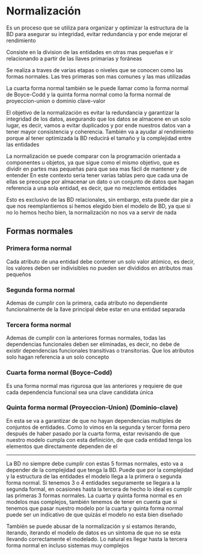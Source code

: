 # Normalización

Es un proceso que se utiliza para organizar y optimizar la estructura de la BD para asegurar su integridad, evitar redundancia y por ende mejorar el rendimiento

Consiste en la division de las entidades en otras mas pequeñas e ir relacionando a partir de las llaves primarias y foráneas

Se realiza a traves de varias etapas o niveles que se conocen como las formas normales. Las tres primeras son mas comunes y las mas utilizadas

La cuarta forma normal también se le puede llamar como la forma normal de Boyce-Codd y la quinta forma normal como la forma normal de proyeccion-union o dominio clave-valor

El objetivo de la normalización es evitar la redundancia y garantizar la integridad de los datos, asegurando que los datos se almacene en un solo lugar, es decir, vamos a evitar duplicados y por ende nuestros datos van a tener mayor consistencia y coherencia. También va a ayudar al rendimiento porque al tener optimizada la BD reducirá el tamaño y la complejidad entre las entidades

La normalización se puede comparar con la programación orientada a componentes u objetos, ya que sigue como el mismo objetivo, que es dividir en partes mas pequeñas para que sea mas fácil de mantener y de entender
En este contexto seria tener varias tablas pero que cada una de ellas se preocupe por almacenar un dato o un conjunto de datos que hagan referencia a una sola entidad, es decir, que no mezclemos entidades

Esto es exclusivo de las BD relacionales, sin embargo, esta puede dar pie a que nos reemplantiemos si hemos elegido bien el modelo de BD, ya que si no lo hemos hecho bien, la normalización no nos va a servir de nada

## Formas normales

### Primera forma normal

Cada atributo de una entidad debe contener un solo valor atómico, es decir, los valores deben ser indivisibles no pueden ser divididos en atributos mas pequeños

### Segunda forma normal

Ademas de cumplir con la primera, cada atributo no dependiente funcionalmente de la llave principal debe estar en una entidad separada

### Tercera forma normal

Ademas de cumplir con la anteriores formas normales, todas las dependencias funcionales deben ser eliminadas, es decir, no debe de existir dependencias funcionales transitivas o transitorias. Que los atributos solo hagan referencia a un solo concepto

### Cuarta forma normal (Boyce-Codd)

Es una forma normal mas rigurosa que las anteriores y requiere de que cada dependencia funcional sea una clave candidata única

### Quinta forma normal (Proyeccion-Union) (Dominio-clave)

En esta se va a garantizar de que no hayan dependencias multiples de conjuntos de entidades. Como lo vimos en la segunda y tercer forma pero después de haber pasado por la cuarta forma, estar revisando de que nuestro modelo cumpla con esta definición, de que cada entidad tenga los elementos que directamente dependen de el

---

La BD no siempre debe cumplir con estas 5 formas normales, esto va a depender de la complejidad que tenga la BD. Puede que por la complejidad y la estructura de las entidades el modelo llega a la primera o segunda forma normal. Si tenemos 3 o 4 entidades seguramente se llegara a la segunda formal, en ocasiones hasta la tercera de hecho lo ideal es cumplir las primeras 3 formas normales. La cuarta y quinta forma normal es en modelos mas complejos, también tenemos de tener en cuenta que si tenemos que pasar nuestro modelo por la cuarta y quinta forma normal puede ser un indicativo de que quizás el modelo no esta bien diseñado

También se puede abusar de la normalización y si estamos iterando, iterando, iterando el modelo de datos es un síntoma de que no se esta llevando correctamente el modelado. Lo natural es llegar hasta la tercera forma normal en incluso sistemas muy complejos

